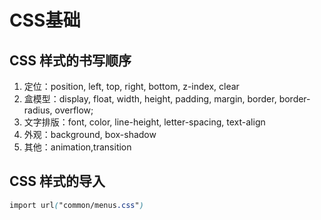 # CSS基础

## CSS 样式的书写顺序

1. 定位：position, left, top, right, bottom, z-index, clear 
2. 盒模型：display, float, width, height, padding, margin, border, border-radius, overflow;
3. 文字排版：font, color, line-height, letter-spacing, text-align 
4. 外观：background, box-shadow 
5. 其他：animation,transition 


## CSS 样式的导入

```css
import url("common/menus.css")
```


